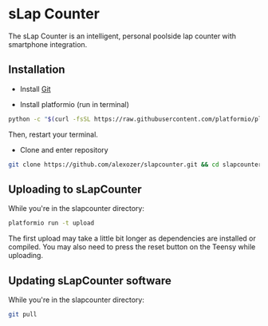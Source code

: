 # sLap Counter

The sLap Counter is an intelligent, personal poolside lap counter with smartphone integration.

## Installation

- Install [Git](https://git-scm.com/book/en/v2/Getting-Started-Installing-Git)

- Install platformio (run in terminal)

```bash
python -c "$(curl -fsSL https://raw.githubusercontent.com/platformio/platformio/master/scripts/get-platformio.py)"
```

Then, restart your terminal.

- Clone and enter repository

```bash
git clone https://github.com/alexozer/slapcounter.git && cd slapcounter
```

## Uploading to sLapCounter

While you're in the slapcounter directory:

```bash
platformio run -t upload
```

The first upload may take a little bit longer as dependencies are installed or compiled. You may also need to press the reset button on the Teensy while uploading.

## Updating sLapCounter software

While you're in the slapcounter directory:

```bash
git pull
```
